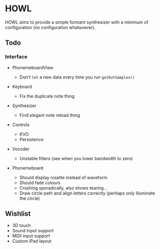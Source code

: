 # HOWL

HOWL aims to provide a simple formant synthesizer with a minimum of configuration (no configuration whatsoever).

## Todo

### Interface

- PhonemeboardView
    - Don't `let` a new data every time you run `getOutSamples()`

- Keyboard
    - Fix the duplicate note thing

- Synthesizer
    - Find elegant note reload thing

- Controls
    - KVO
    - Persistence

- Vocoder
    - Unstable filters (see when you lower bandwidth to zero)

- Phonemeboard
    - Should display rosette instead of waveform
    - Should fade colours
    - Crashing sporadically, also shows tearing...
    - Draw circle path and align letters correctly (perhaps only illuminate the circle)

## Wishlist

- 3D touch
- Sound input support
- MIDI input support
- Custom iPad layout
